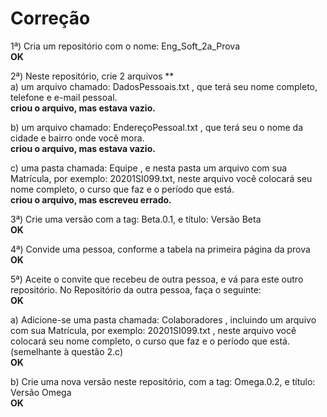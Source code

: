 # Correção

1ª) Cria um repositório com o nome: Eng_Soft_2a_Prova  
**OK**  

2ª) Neste repositório, crie 2 arquivos **  
a) um arquivo chamado: DadosPessoais.txt , que terá seu nome completo, telefone e e-mail pessoal.   
**criou o arquivo, mas estava vazio.**  

b) um arquivo chamado: EndereçoPessoal.txt , que terá seu o nome da cidade e bairro onde você mora.  
**criou o arquivo, mas estava vazio.**  

c) uma pasta chamada: Equipe , e nesta pasta um arquivo com sua Matrícula, por exemplo: 20201SI099.txt, neste arquivo você colocará seu nome completo, o curso que faz e o período que está.  
**criou o arquivo, mas escreveu errado.**  

3ª) Crie uma versão com a tag: Beta.0.1, e título: Versão Beta  
**OK**  

4ª) Convide uma pessoa, conforme a tabela na primeira página da prova  
**OK**  

5ª) Aceite o convite que recebeu de outra pessoa, e vá para este outro repositório. No Repositório da outra pessoa, faça o seguinte:  
**OK**  

a) Adicione-se uma pasta chamada: Colaboradores , incluindo um arquivo com sua Matrícula, por exemplo: 20201SI099.txt , neste arquivo você colocará seu nome completo, o curso que faz e o período que está. (semelhante à questão 2.c)  
**OK**  

b) Crie uma nova versão neste repositório, com a tag: Omega.0.2, e título: Versão Omega  
**OK**  
